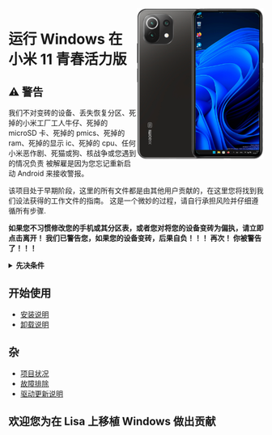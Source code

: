 <img align="right" src="https://github.com/ETCHDEV/Port-Windows-11-Xiaomi-11-Lite-NE/blob/main/lisa.png " width="250" alt="小米 11 青春活力版 上运行 Windows 11">


# 运行 Windows 在 小米 11 青春活力版

## ⚠️ 警告

我们不对变砖的设备、丢失恢复分区、死掉的小米工厂工人牛仔、死掉的 microSD 卡、死掉的 pmics、死掉的 ram、死掉的显示 ic、死掉的 cpu、任何小米恶作剧、死猫或狗、核战争或您遇到的情况负责 被解雇是因为您忘记重新启动 Android 来接收警报。

该项目处于早期阶段，这里的所有文件都是由其他用户贡献的，在这里您将找到我们设法获得的工作文件的指南。 这是一个微妙的过程，请自行承担风险并仔细遵循所有步骤.

**如果您不习惯修改您的手机或其分区表，或者您对将您的设备变砖为偏执，请立即点击离开！ 我们已警告您，如果您的设备变砖，后果自负！！！ 再次！ 你被警告了！！！**

<details>
<summary><a><strong>先决条件</strong></a></summary>

- 解锁引导加载程序
- 拥有 TWRP/OF 或任何支持 adb 和设备/已安装 ROM 加密的自定义恢复。 您可以在以下位置找到它 [XDA Forums](https://forum.xda-developers.com/f/xiaomi-11-lite-5g-ne.12519/).
- 已经下载了 [平台工具](https://developer.android.com/studio/releases/platform-tools?hl=es-419).
- 有一个 [Windows 11 ARM ISO](https://uupdump.net/).
- 有 [Parted](https://www.mediafire.com/file/s9bjano4pezphou/parted/file) (该文件属于 [Gus33000](https://github.com/gus33000)).
- 有脚本 [Mass Storage Mode](https://www.mediafire.com/file/m4yecbhu9fifjy7/msc.sh/file) (该文件属于 [Gus33000](https://github.com/gus33000) ).
- 有 [lisa UEFI](https://github.com/ETCHDEV/Port-Windows-11-Xiaomi-11-Lite-NE/releases/tag/v0.0.1) (仅用于安装 Windows！).
- 有 [司机](https://github.com/Icesito68/7xx-Drivers) 和 [安装人员](https://github.com/WOA-Project/DriverUpdater/releases/).

  </summary>
</details>


## 开始使用

- [安装说明](../guide/简体中文/离别.md)
- [卸载说明](../guide/简体中文/卸载.md)

## 杂

- [项目状况](../guide/简体中文/地位.md)
- [故障排除](../guide/简体中文/故障排除.md)
- [驱动更新说明](../guide/简体中文/更新.md)

## 欢迎您为在 Lisa 上移植 Windows 做出贡献

